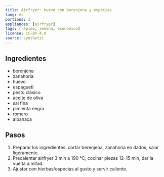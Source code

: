 ```yaml
---
title: Airfryer: huevo con berenjena y especias
lang: es
portions: 3
appliances: [airfryer]
tags: [rápido, semana, económico]
license: CC-BY-4.0
source: synthetic
---
```

## Ingredientes
- berenjena
- zanahoria
- huevo
- espagueti
- pesto clásico
- aceite de oliva
- sal fina
- pimienta negra
- romero
- albahaca

## Pasos
1. Preparar los ingredientes: cortar berenjena, zanahoria en dados; salar ligeramente.
2. Precalentar airfryer 3 min a 190 °C; cocinar piezas 12–15 min, dar la vuelta a mitad.
3. Ajustar con hierbas/especias al gusto y servir caliente.
